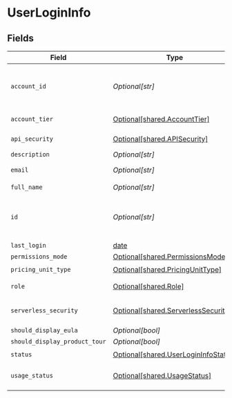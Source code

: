 # UserLoginInfo


## Fields

| Field                                                                                  | Type                                                                                   | Required                                                                               | Description                                                                            |
| -------------------------------------------------------------------------------------- | -------------------------------------------------------------------------------------- | -------------------------------------------------------------------------------------- | -------------------------------------------------------------------------------------- |
| `account_id`                                                                           | *Optional[str]*                                                                        | :heavy_minus_sign:                                                                     | The Secure Application account ID to which the user belongs                            |
| `account_tier`                                                                         | [Optional[shared.AccountTier]](undefined/models/shared/accounttier.md)                 | :heavy_check_mark:                                                                     | K8s security product tier                                                              |
| `api_security`                                                                         | [Optional[shared.APISecurity]](undefined/models/shared/apisecurity.md)                 | :heavy_check_mark:                                                                     | Mode of the API security                                                               |
| `description`                                                                          | *Optional[str]*                                                                        | :heavy_minus_sign:                                                                     | N/A                                                                                    |
| `email`                                                                                | *Optional[str]*                                                                        | :heavy_minus_sign:                                                                     | The email of the user.                                                                 |
| `full_name`                                                                            | *Optional[str]*                                                                        | :heavy_check_mark:                                                                     | N/A                                                                                    |
| `id`                                                                                   | *Optional[str]*                                                                        | :heavy_minus_sign:                                                                     | ID of the user as created by Secure Application management.                            |
| `last_login`                                                                           | [date](https://docs.python.org/3/library/datetime.html#date-objects)                   | :heavy_minus_sign:                                                                     | N/A                                                                                    |
| `permissions_mode`                                                                     | [Optional[shared.PermissionsMode]](undefined/models/shared/permissionsmode.md)         | :heavy_minus_sign:                                                                     | N/A                                                                                    |
| `pricing_unit_type`                                                                    | [Optional[shared.PricingUnitType]](undefined/models/shared/pricingunittype.md)         | :heavy_check_mark:                                                                     | N/A                                                                                    |
| `role`                                                                                 | [Optional[shared.Role]](undefined/models/shared/role.md)                               | :heavy_minus_sign:                                                                     | The role of the user                                                                   |
| `serverless_security`                                                                  | [Optional[shared.ServerlessSecurity]](undefined/models/shared/serverlesssecurity.md)   | :heavy_check_mark:                                                                     | Mode of the Serverless security                                                        |
| `should_display_eula`                                                                  | *Optional[bool]*                                                                       | :heavy_minus_sign:                                                                     | N/A                                                                                    |
| `should_display_product_tour`                                                          | *Optional[bool]*                                                                       | :heavy_minus_sign:                                                                     | N/A                                                                                    |
| `status`                                                                               | [Optional[shared.UserLoginInfoStatus]](undefined/models/shared/userlogininfostatus.md) | :heavy_check_mark:                                                                     | N/A                                                                                    |
| `usage_status`                                                                         | [Optional[shared.UsageStatus]](undefined/models/shared/usagestatus.md)                 | :heavy_minus_sign:                                                                     | Account resource usage status                                                          |